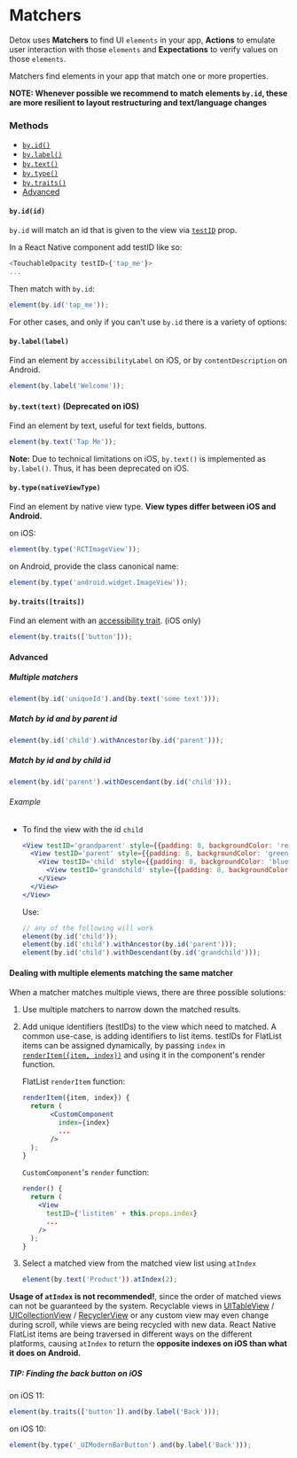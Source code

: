 # Matchers

Detox uses **Matchers** to find UI `elements` in your app, **Actions** to emulate user interaction with those `elements` and **Expectations** to verify values on those `elements`.


Matchers find elements in your app that match one or more properties.

**NOTE: Whenever possible we recommend to match elements `by.id`, these are more resilient to layout restructuring and text/language changes**

### Methods

- [`by.id()`](#byidid)
- [`by.label()`](#bylabellabel)
- [`by.text()`](#bytexttext-deprecated-on-ios)
- [`by.type()`](#bytypenativeviewtype)
- [`by.traits()`](#bytraitstraits)
- [Advanced](#advanced)


#### `by.id(id)`
`by.id` will match an id that is given to the view via [`testID`](https://facebook.github.io/react-native/docs/view.html#testid) prop.

In a React Native component add testID like so:

```js
<TouchableOpacity testID={'tap_me'}>
...
```

Then match with `by.id`:

```js
element(by.id('tap_me'));
```


For other cases, and only if you can't use `by.id` there is a variety of options:

#### `by.label(label)`
Find an element by `accessibilityLabel` on iOS, or by `contentDescription` on Android.

```js
element(by.label('Welcome'));
```

#### `by.text(text)` (**Deprecated on iOS**)
Find an element by text, useful for text fields, buttons.

```js
element(by.text('Tap Me'));
```

**Note:** Due to technical limitations on iOS, `by.text()` is implemented as `by.label()`. Thus, it has been deprecated on iOS.

#### `by.type(nativeViewType)`
Find an element by native view type. **View types differ between iOS and Android.**

on iOS:

```js
element(by.type('RCTImageView'));
```

on Android, provide the class canonical name:

```js
element(by.type('android.widget.ImageView'));
```

#### `by.traits([traits])`
Find an element with an [accessibility trait](https://developer.apple.com/documentation/uikit/accessibility/uiaccessibility/accessibility_traits). (iOS only)

```js
element(by.traits(['button']));
```

#### Advanced
##### Multiple matchers

```js
element(by.id('uniqueId').and(by.text('some text')));
```

##### Match by id and by parent id

```js
element(by.id('child').withAncestor(by.id('parent')));
```
##### Match by id and by child id

```js
element(by.id('parent').withDescendant(by.id('child')));
```

###### Example
- To find the view with the id `child`  

	```jsx 
	<View testID='grandparent' style={{padding: 8, backgroundColor: 'red', marginBottom: 10}}>
	  <View testID='parent' style={{padding: 8, backgroundColor: 'green'}}>
	    <View testID='child' style={{padding: 8, backgroundColor: 'blue'}}>
	      <View testID='grandchild' style={{padding: 8, backgroundColor: 'purple'}} />
	    </View>
	  </View>
	</View>
	```
	
	Use: 
	
	```js
	// any of the following will work
	element(by.id('child'));
	element(by.id('child').withAncestor(by.id('parent')));
	element(by.id('child').withDescendant(by.id('grandchild')));
	```

#### Dealing with multiple elements matching the same matcher
When a matcher matches multiple views, there are three possible solutions:

1. Use multiple matchers to narrow down the matched results.
2. Add unique identifiers (testIDs) to the view which need to matched.
A common use-case, is adding identifiers to list items. testIDs for FlatList items can be assigned dynamically, by passing `index` in [`renderItem({item, index})`](https://facebook.github.io/react-native/docs/flatlist.html#renderitem) and using it in the component's render function.      

	FlatList `renderItem` function:
	
	```jsx
	renderItem({item, index}) {
	  return (
	       <CustomComponent
	         index={index}
	         ...
	       />
	  );
	}
	```
	`CustomComponent`'s `render` function:

	```jsx
	render() {
	  return (
	    <View
	      testID={'listitem' + this.props.index}
	      ...
	    />
	  );
	}
	```
3. Select a matched view from the matched view list using `atIndex`

	```js
	element(by.text('Product')).atIndex(2);
	```
**Usage of `atIndex` is not recommended!**, since the order of matched views can not be guaranteed by the system. Recyclable views in [UITableView](https://developer.apple.com/documentation/uikit/uitableview) / [UICollectionView](https://developer.apple.com/documentation/uikit/uicollectionview) / [RecyclerView](https://developer.android.com/guide/topics/ui/layout/recyclerview) or any custom view may even change during scroll, while views are being recycled with new data. 
	React Native FlatList items are being traversed in different ways on the different platforms, causing `atIndex` to return the **opposite indexes on iOS than what it does on Android.**


##### TIP: Finding the back button on iOS 

on iOS 11:

```js
element(by.traits(['button']).and(by.label('Back')));
```

on iOS 10:

```js
element(by.type('_UIModernBarButton').and(by.label('Back')));
```
